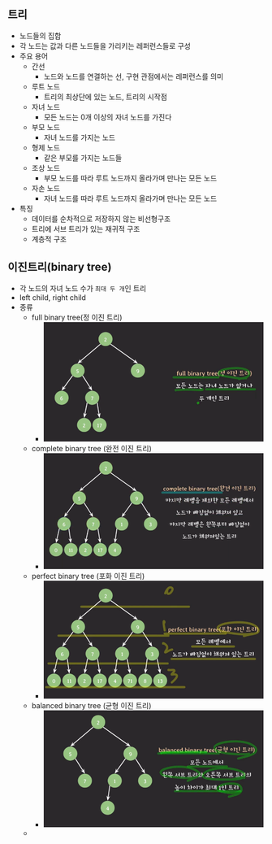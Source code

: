 ## 트리
- 노드들의 집합
- 각 노드는 값과 다른 노드들을 가리키는 레퍼런스들로 구성
- 주요 용어
  - 간선
    - 노드와 노드를 연결하는 선, 구현 관점에서는 레퍼런스를 의미
  - 루트 노드
    - 트리의 최상단에 있는 노드, 트리의 시작점
  - 자녀 노드
    - 모든 노드는 0개 이상의 자녀 노드를 가진다
  - 부모 노드
    - 자녀 노드를 가지는 노드
  - 형제 노드
    - 같은 부모를 가지는 노드들
  - 조상 노드
    - 부모 노드를 따라 루트 노드까지 올라가며 만나는 모든 노드
  - 자손 노드
    - 자녀 노드를 따라 루트 노드까지 올라가며 만나는 모든 노드
- 특징
  - 데이터를 순차적으로 저장하지 않는 비선형구조
  - 트리에 서브 트리가 있는 재귀적 구조
  - 계층적 구조

## 이진트리(binary tree)
- 각 노드의 자녀 노드 수가 `최대 두 개`인 트리
- left child, right child
- 종류
  - full binary tree(정 이진 트리)
    - ![img_29.png](images/img_29.png)
  - complete binary tree (완전 이진 트리) 
    - ![img_30.png](images/img_30.png)
  - perfect binary tree (포화 이진 트리)
    - ![img_31.png](images/img_31.png)
  - balanced binary tree (균형 이진 트리)
    - ![img_32.png](images/img_32.png)
  - 